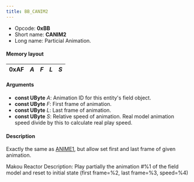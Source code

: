 ```yaml
---
title: BB_CANIM2
---
```


- Opcode: **0xBB**
- Short name: **CANIM2**
- Long name: Particial Animation.

#### Memory layout

| 0xAF | *A* | *F* | *L* | *S* |
|------|-----|-----|-----|-----|

#### Arguments

- **const UByte** *A*: Animation ID for this entity's field object.
- **const UByte** *F*: First frame of animation.
- **const UByte** *L*: Last frame of animation.
- **const UByte** *S*: Relative speed of animation. Real model animation speed divide by this to calculate real play speed.

#### Description

Exactly the same as [ANIME1](A3_ANIME1), but allow set first and last frame of given animation.

Makou Reactor Description: Play partially the animation \#%1 of the field model and reset to initial state (first frame=%2, last frame=%3, speed=%4)
